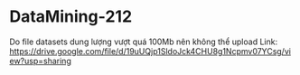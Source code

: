 # DataMining-212
Do file datasets dung lượng vượt quá 100Mb nên không thể upload
Link: https://drive.google.com/file/d/19uUQjp1SldoJck4CHU8g1Ncpmv07YCsg/view?usp=sharing
